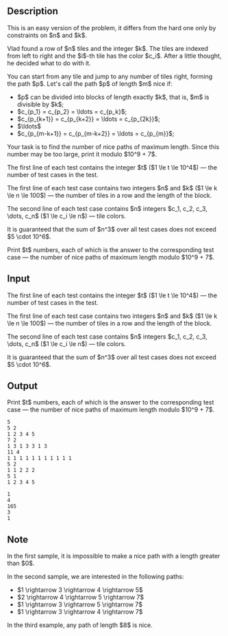 ## Description

<div><p><span class="tex-font-style-bf">This is an easy version of the problem, it differs from the hard one only by constraints on $n$ and $k$</span>.</p><p>Vlad found a row of $n$ tiles and the integer $k$. The tiles are indexed from left to right and the $i$-th tile has the color $c_i$. After a little thought, he decided what to do with it.</p><p>You can start from any tile and jump to any number of tiles <span class="tex-font-style-bf">right</span>, forming the path $p$. Let's call the path $p$ of length $m$ <span class="tex-font-style-it">nice</span> if:</p><ul> <li> $p$ can be divided into blocks of length exactly $k$, that is, $m$ is divisible by $k$; </li><li> $c_{p_1} = c_{p_2} = \ldots = c_{p_k}$; </li><li> $c_{p_{k+1}} = c_{p_{k+2}} = \ldots = c_{p_{2k}}$; </li><li> $\ldots$ </li><li> $c_{p_{m-k+1}} = c_{p_{m-k+2}} = \ldots = c_{p_{m}}$; </li></ul><p>Your task is to find the number of <span class="tex-font-style-it">nice</span> paths of <span class="tex-font-style-bf">maximum</span> length. Since this number may be too large, print it modulo $10^9 + 7$.</p></div><div class="input-specification"><p>The first line of each test contains the integer $t$ ($1 \le t \le 10^4$)&nbsp;— the number of test cases in the test.</p><p>The first line of each test case contains two integers $n$ and $k$ ($1 \le k \le n \le 100$) — the number of tiles in a row and the length of the block.</p><p>The second line of each test case contains $n$ integers $c_1, c_2, c_3, \dots, c_n$ ($1 \le c_i \le n$) — tile colors.</p><p>It is guaranteed that the sum of $n^3$ over all test cases does not exceed $5 \cdot 10^6$.</p></div><div class="output-specification"><p>Print $t$ numbers, each of which is the answer to the corresponding test case&nbsp;— the number of <span class="tex-font-style-it">nice</span> paths of maximum length modulo $10^9 + 7$.</p></div>

## Input

<p>The first line of each test contains the integer $t$ ($1 \le t \le 10^4$)&nbsp;— the number of test cases in the test.</p><p>The first line of each test case contains two integers $n$ and $k$ ($1 \le k \le n \le 100$) — the number of tiles in a row and the length of the block.</p><p>The second line of each test case contains $n$ integers $c_1, c_2, c_3, \dots, c_n$ ($1 \le c_i \le n$) — tile colors.</p><p>It is guaranteed that the sum of $n^3$ over all test cases does not exceed $5 \cdot 10^6$.</p>

## Output

<p>Print $t$ numbers, each of which is the answer to the corresponding test case&nbsp;— the number of <span class="tex-font-style-it">nice</span> paths of maximum length modulo $10^9 + 7$.</p>





```input1|2,3,6,7,10,11
5
5 2
1 2 3 4 5
7 2
1 3 1 3 3 1 3
11 4
1 1 1 1 1 1 1 1 1 1 1
5 2
1 1 2 2 2
5 1
1 2 3 4 5
```




```output1
1
4
165
3
1
```



## Note

<p>In the first sample, it is impossible to make a <span class="tex-font-style-it">nice</span> path with a length greater than $0$.</p><p>In the second sample, we are interested in the following paths:</p><ul> <li> $1 \rightarrow 3 \rightarrow 4 \rightarrow 5$ </li><li> $2 \rightarrow 4 \rightarrow 5 \rightarrow 7$ </li><li> $1 \rightarrow 3 \rightarrow 5 \rightarrow 7$ </li><li> $1 \rightarrow 3 \rightarrow 4 \rightarrow 7$ </li></ul><p>In the third example, any path of length $8$ is <span class="tex-font-style-it">nice</span>.</p>
